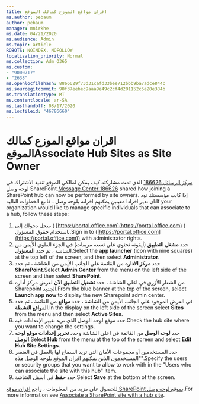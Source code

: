 ```yaml
---
title: اقران مواقع الموزع كمالك الموقع
ms.author: pebaum
author: pebaum
manager: mnirkhe
ms.date: 04/21/2020
ms.audience: Admin
ms.topic: article
ROBOTS: NOINDEX, NOFOLLOW
localization_priority: Normal
ms.collection: Adm_O365
ms.custom:
- "9000717"
- "2638"
ms.openlocfilehash: 8866629f73d31cafd33bee712bbb9ba7adce844c
ms.sourcegitcommit: 90f37eebec9aaa9e49c2cf4d201152c5e20e384b
ms.translationtype: MT
ms.contentlocale: ar-SA
ms.lasthandoff: 08/17/2020
ms.locfileid: "46786660"
---
```

# <a name="associate-hub-sites-as-site-owner"></a><span data-ttu-id="2657b-102">اقران مواقع الموزع كمالك الموقع</span><span class="sxs-lookup"><span data-stu-id="2657b-102">Associate Hub Sites as Site Owner</span></span>

<span data-ttu-id="2657b-103">[مركز الرسائل 186626](https://admin.microsoft.com/Adminportal/Home?source=applauncher#/MessageCenter?id=MC186626) الذي تمت مشاركته كيف يمكن لمالكي الموقع تنفيذ الاشتراك في لوحه وصل SharePoint.</span><span class="sxs-lookup"><span data-stu-id="2657b-103">[Message Center 186626](https://admin.microsoft.com/Adminportal/Home?source=applauncher#/MessageCenter?id=MC186626) shared how joining a SharePoint hub can now be performed by site owners.</span></span> <span data-ttu-id="2657b-104">إذا كانت مؤسستك تود ان تدير افرادا معينين يمكنهم اقرانه بلوحه وصل ، فاتبع الخطوات التالية:</span><span class="sxs-lookup"><span data-stu-id="2657b-104">If your organization would like to manage specific individuals that can associate to a hub, follow these steps:</span></span> 

1. <span data-ttu-id="2657b-105">سجل دخولك إلى ( [https://portal.office.com](https://portal.office.com) ) باستخدام حقوق المسؤول.</span><span class="sxs-lookup"><span data-stu-id="2657b-105">Sign in to ([https://portal.office.com](https://portal.office.com)) with administrator rights.</span></span>
2. <span data-ttu-id="2657b-106">حدد **مشغل التطبيق** (أيقونه تحتوي علي تسعه مربعات) في الجزء العلوي الأيمن من الشاشة ، ثم حدد **المسؤول**.</span><span class="sxs-lookup"><span data-stu-id="2657b-106">Select the **app launcher** (icon with nine squares) at the top left of the screen, and then select **Administrator**.</span></span>
3. <span data-ttu-id="2657b-107">حدد **مركز الاداره** من القائمة علي الجانب الأيمن من الشاشة ، ثم حدد **SharePoint**.</span><span class="sxs-lookup"><span data-stu-id="2657b-107">Select **Admin Center** from the menu on the left side of the screen and then select **SharePoint**.</span></span>
4. <span data-ttu-id="2657b-108">من الشعار الأزرق في اعلي الشاشة ، حدد **تشغيل التطبيق الآن** لعرض مركز أداره Sharepoint الجديد.</span><span class="sxs-lookup"><span data-stu-id="2657b-108">From the blue banner at the top of the screen, select **Launch app now** to display the new Sharepoint admin center.</span></span>
5. <span data-ttu-id="2657b-109">في العرض الموجود علي الجانب الأيمن من الشاشة ، حدد **مواقع** من القائمة ، ثم حدد **المواقع النشطة**.</span><span class="sxs-lookup"><span data-stu-id="2657b-109">In the display on the left side of the screen select **Sites** from the menu and then select **Active Sites**.</span></span>
6. <span data-ttu-id="2657b-110">حدد موقع لوحه الوصل الذي تريد تغيير الإعدادات فيه.</span><span class="sxs-lookup"><span data-stu-id="2657b-110">Check the hub site where you want to change the settings.</span></span>
7. <span data-ttu-id="2657b-111">حدد **لوحه الوصل** من القائمة في اعلي الشاشة وحدد **تحرير إعدادات موقع لوحه الوصل**.</span><span class="sxs-lookup"><span data-stu-id="2657b-111">Select **Hub** from the menu at the top of the screen and select **Edit Hub Site Settings**.</span></span>
8. <span data-ttu-id="2657b-112">حدد المستخدمين أو مجموعات الأمان التي تريد السماح لها بالعمل في العنصر "المستخدمون الذين يمكنهم اقران الموقع بلوحه الوصل هذه".</span><span class="sxs-lookup"><span data-stu-id="2657b-112">Specify the users or security groups that you want to allow to work with in the "Users who can associate the site with this hub" item.</span></span>
9. <span data-ttu-id="2657b-113">حدد **حفظ** في أسفل الشاشة.</span><span class="sxs-lookup"><span data-stu-id="2657b-113">Select **Save** at the bottom of the screen.</span></span>

<span data-ttu-id="2657b-114">للحصول علي مزيد من المعلومات ، راجع [اقران موقع SharePoint بموقع لوحه وصل](https://support.office.com/article/associate-a-sharepoint-site-with-a-hub-site-ae0009fd-af04-4d3d-917d-88edb43efc05).</span><span class="sxs-lookup"><span data-stu-id="2657b-114">For more information see [Associate a SharePoint site with a hub site](https://support.office.com/article/associate-a-sharepoint-site-with-a-hub-site-ae0009fd-af04-4d3d-917d-88edb43efc05).</span></span> 
